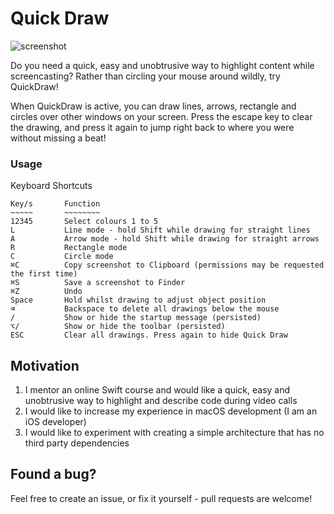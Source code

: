 # Quick Draw

![screenshot](https://raw.githubusercontent.com/Jugale/quickdraw/master/AppStore/Screenshot%201.png)

Do you need a quick, easy and unobtrusive way to highlight content while screencasting?
Rather than circling your mouse around wildly, try QuickDraw!

When QuickDraw is active, you can draw lines, arrows, rectangle and circles over other windows on your screen. Press the escape key to clear the drawing, and press it again to jump right back to where you were without missing a beat!

### Usage
Keyboard Shortcuts
```
Key/s       Function
~~~~~       ~~~~~~~~
12345       Select colours 1 to 5
L           Line mode - hold Shift while drawing for straight lines
A           Arrow mode - hold Shift while drawing for straight arrows
R           Rectangle mode
C           Circle mode
⌘C          Copy screenshot to Clipboard (permissions may be requested the first time)
⌘S          Save a screenshot to Finder
⌘Z          Undo
Space       Hold whilst drawing to adjust object position
⌫           Backspace to delete all drawings below the mouse
/           Show or hide the startup message (persisted)
⌥/          Show or hide the toolbar (persisted)
ESC         Clear all drawings. Press again to hide Quick Draw
```

## Motivation
1. I  mentor an online Swift course and would like a quick, easy and unobtrusive way to highlight and describe code during video calls
2. I would like to increase my experience in macOS development (I am an iOS developer)
3. I would like to experiment with creating a simple architecture that has no third party dependencies

## Found a bug?
Feel free to create an issue, or fix it yourself - pull requests are welcome!
